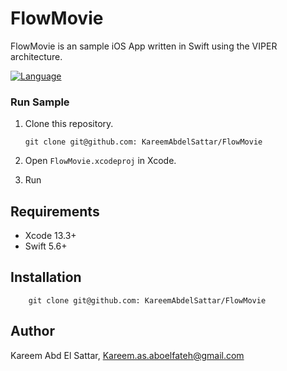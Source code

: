 # FlowMovie 

FlowMovie is an sample iOS App written in Swift using the VIPER architecture.  


[![Language](https://img.shields.io/badge/language-Swift%205.6-orange.svg)](https://swift.org)



### Run Sample 
1. Clone this repository.
    ```
    git clone git@github.com: KareemAbdelSattar/FlowMovie
    ```

2. Open `FlowMovie.xcodeproj` in Xcode. 

3. Run

## Requirements

- Xcode 13.3+
- Swift 5.6+

## Installation

```
    git clone git@github.com: KareemAbdelSattar/FlowMovie
```

## Author

Kareem Abd El Sattar, Kareem.as.aboelfateh@gmail.com

